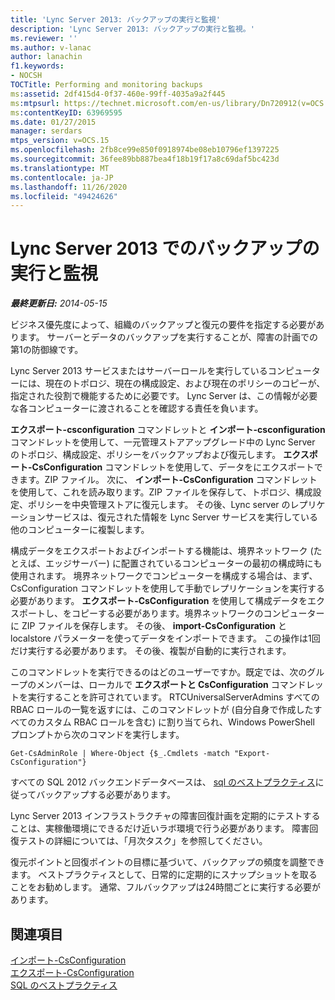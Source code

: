 ```yaml
---
title: 'Lync Server 2013: バックアップの実行と監視'
description: 'Lync Server 2013: バックアップの実行と監視。'
ms.reviewer: ''
ms.author: v-lanac
author: lanachin
f1.keywords:
- NOCSH
TOCTitle: Performing and monitoring backups
ms:assetid: 2df415d4-0f37-460e-99ff-4035a9a2f445
ms:mtpsurl: https://technet.microsoft.com/en-us/library/Dn720912(v=OCS.15)
ms:contentKeyID: 63969595
ms.date: 01/27/2015
manager: serdars
mtps_version: v=OCS.15
ms.openlocfilehash: 2fb8ce99e850f0918974be08eb10796ef1397225
ms.sourcegitcommit: 36fee89bb887bea4f18b19f17a8c69daf5bc423d
ms.translationtype: MT
ms.contentlocale: ja-JP
ms.lasthandoff: 11/26/2020
ms.locfileid: "49424626"
---
```

# <a name="performing-and-monitoring-backups-in-lync-server-2013"></a>Lync Server 2013 でのバックアップの実行と監視

<div data-xmlns="http://www.w3.org/1999/xhtml">

<div class="topic" data-xmlns="http://www.w3.org/1999/xhtml" data-msxsl="urn:schemas-microsoft-com:xslt" data-cs="https://msdn.microsoft.com/">

<div data-asp="https://msdn2.microsoft.com/asp">



</div>

<div id="mainSection">

<div id="mainBody">

<span> </span>

_**最終更新日:** 2014-05-15_

ビジネス優先度によって、組織のバックアップと復元の要件を指定する必要があります。 サーバーとデータのバックアップを実行することが、障害の計画での第1の防御線です。

Lync Server 2013 サービスまたはサーバーロールを実行しているコンピューターには、現在のトポロジ、現在の構成設定、および現在のポリシーのコピーが、指定された役割で機能するために必要です。 Lync Server は、この情報が必要な各コンピューターに渡されることを確認する責任を負います。

**エクスポート-csconfiguration** コマンドレットと **インポート-csconfiguration** コマンドレットを使用して、一元管理ストアアップグレード中の Lync Server のトポロジ、構成設定、ポリシーをバックアップおよび復元します。 **エクスポート-CsConfiguration** コマンドレットを使用して、データをにエクスポートできます。ZIP ファイル。 次に、 **インポート-CsConfiguration** コマンドレットを使用して、これを読み取ります。ZIP ファイルを保存して、トポロジ、構成設定、ポリシーを中央管理ストアに復元します。 その後、Lync server のレプリケーションサービスは、復元された情報を Lync Server サービスを実行している他のコンピューターに複製します。

構成データをエクスポートおよびインポートする機能は、境界ネットワーク (たとえば、エッジサーバー) に配置されているコンピューターの最初の構成時にも使用されます。 境界ネットワークでコンピューターを構成する場合は、まず、CsConfiguration コマンドレットを使用して手動でレプリケーションを実行する必要があります。 **エクスポート-CsConfiguration** を使用して構成データをエクスポートし、をコピーする必要があります。境界ネットワークのコンピューターに ZIP ファイルを保存します。 その後、 **import-CsConfiguration** と localstore パラメーターを使ってデータをインポートできます。 この操作は1回だけ実行する必要があります。 その後、複製が自動的に実行されます。

このコマンドレットを実行できるのはどのユーザーですか。既定では、次のグループのメンバーは、ローカルで **エクスポートと CsConfiguration** コマンドレットを実行することを許可されています。 RTCUniversalServerAdmins すべての RBAC ロールの一覧を返すには、このコマンドレットが (自分自身で作成したすべてのカスタム RBAC ロールを含む) に割り当てられ、Windows PowerShell プロンプトから次のコマンドを実行します。

`Get-CsAdminRole | Where-Object {$_.Cmdlets -match "Export-CsConfiguration"}`

すべての SQL 2012 バックエンドデータベースは、 [sql のベストプラクティス](https://go.microsoft.com/fwlink/p/?linkid=290716)に従ってバックアップする必要があります。

Lync Server 2013 インフラストラクチャの障害回復計画を定期的にテストすることは、実稼働環境にできるだけ近いラボ環境で行う必要があります。 障害回復テストの詳細については、「月次タスク」を参照してください。

復元ポイントと回復ポイントの目標に基づいて、バックアップの頻度を調整できます。 ベストプラクティスとして、日常的に定期的にスナップショットを取ることをお勧めします。 通常、フルバックアップは24時間ごとに実行する必要があります。

<div>

## <a name="see-also"></a>関連項目


[インポート-CsConfiguration](https://docs.microsoft.com/powershell/module/skype/Import-CsConfiguration)  
[エクスポート-CsConfiguration](https://docs.microsoft.com/powershell/module/skype/Export-CsConfiguration)  
[SQL のベストプラクティス](https://go.microsoft.com/fwlink/p/?linkid=290716)  
  

</div>

</div>

<span> </span>

</div>

</div>

</div>

